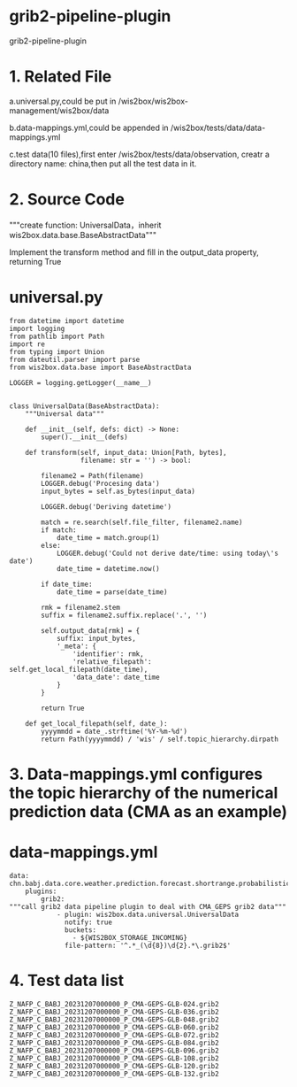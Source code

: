 # grib2-pipeline-plugin
grib2-pipeline-plugin

# 1.	Related File
a.universal.py,could be put in /wis2box/wis2box-management/wis2box/data

b.data-mappings.yml,could be appended in /wis2box/tests/data/data-mappings.yml

c.test data(10 files),first enter /wis2box/tests/data/observation, creatr a directory name: china,then put all the test data in it.

# 2.	Source Code
"""create function: UniversalData，inherit wis2box.data.base.BaseAbstractData"""

Implement the transform method and fill in the output_data property, returning True
# universal.py
 	from datetime import datetime
 	import logging
 	from pathlib import Path
 	import re
 	from typing import Union
 	from dateutil.parser import parse
 	from wis2box.data.base import BaseAbstractData
 	
 	LOGGER = logging.getLogger(__name__)
 	
 	
 	class UniversalData(BaseAbstractData):
 	    """Universal data"""
 	
 	    def __init__(self, defs: dict) -> None:
 	        super().__init__(defs)
 	
 	    def transform(self, input_data: Union[Path, bytes],
 	                  filename: str = '') -> bool:
 	
 	        filename2 = Path(filename)
 	        LOGGER.debug('Procesing data')
 	        input_bytes = self.as_bytes(input_data)
 	
 	        LOGGER.debug('Deriving datetime')
 	
 	        match = re.search(self.file_filter, filename2.name)
 	        if match:
 	            date_time = match.group(1)
 	        else:
 	            LOGGER.debug('Could not derive date/time: using today\'s date')
 	            date_time = datetime.now()
 	
 	        if date_time:
 	            date_time = parse(date_time)
 	
 	        rmk = filename2.stem
 	        suffix = filename2.suffix.replace('.', '')
 	
 	        self.output_data[rmk] = {
 	            suffix: input_bytes,
 	            '_meta': {
 	                'identifier': rmk,
 	                'relative_filepath': self.get_local_filepath(date_time),
 	                'data_date': date_time
 	            }
 	        }
 	
 	        return True
 	
 	    def get_local_filepath(self, date_):
 	        yyyymmdd = date_.strftime('%Y-%m-%d')
 	        return Path(yyyymmdd) / 'wis' / self.topic_hierarchy.dirpath
# 3.	Data-mappings.yml configures the topic hierarchy of the numerical prediction data (CMA as an example)
# data-mappings.yml
 	data: 		
    chn.babj.data.core.weather.prediction.forecast.shortrange.probabilistic.global.CMA_GEPS::
        plugins:
            grib2:
 	"""call grib2 data pipeline plugin to deal with CMA_GEPS grib2 data"""
                - plugin: wis2box.data.universal.UniversalData
                  notify: true
                  buckets:
                    - ${WIS2BOX_STORAGE_INCOMING}
                  file-pattern: '^.*_(\d{8})\d{2}.*\.grib2$'
# 4.	Test data list
 	Z_NAFP_C_BABJ_20231207000000_P_CMA-GEPS-GLB-024.grib2
 	Z_NAFP_C_BABJ_20231207000000_P_CMA-GEPS-GLB-036.grib2
 	Z_NAFP_C_BABJ_20231207000000_P_CMA-GEPS-GLB-048.grib2
 	Z_NAFP_C_BABJ_20231207000000_P_CMA-GEPS-GLB-060.grib2
 	Z_NAFP_C_BABJ_20231207000000_P_CMA-GEPS-GLB-072.grib2
 	Z_NAFP_C_BABJ_20231207000000_P_CMA-GEPS-GLB-084.grib2
 	Z_NAFP_C_BABJ_20231207000000_P_CMA-GEPS-GLB-096.grib2
 	Z_NAFP_C_BABJ_20231207000000_P_CMA-GEPS-GLB-108.grib2
 	Z_NAFP_C_BABJ_20231207000000_P_CMA-GEPS-GLB-120.grib2
 	Z_NAFP_C_BABJ_20231207000000_P_CMA-GEPS-GLB-132.grib2
